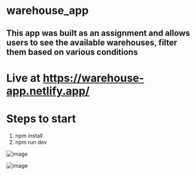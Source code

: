# warehouse_app 
## This app was built as an assignment and allows users to see the available warehouses, filter them based on various conditions
# Live at https://warehouse-app.netlify.app/
# Steps to start
1. npm install
2. npm run dev

![image](https://github.com/Saurabh-Singh-Negi/warehouse_app/assets/42130886/c53a2f59-c47d-4c10-8955-90d7fe244c0e)

![image](https://github.com/Saurabh-Singh-Negi/warehouse_app/assets/42130886/95922595-335e-4095-b93e-ff0d0bca8d65)

